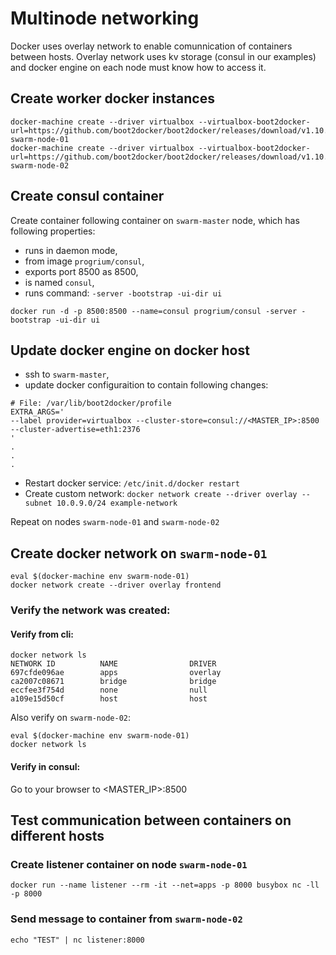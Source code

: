 Multinode networking
====================

Docker uses overlay network to enable comunnication of containers between hosts.
Overlay network uses kv storage (consul in our examples) and docker engine on each node must know how to access it.

## Create worker docker instances

```
docker-machine create --driver virtualbox --virtualbox-boot2docker-url=https://github.com/boot2docker/boot2docker/releases/download/v1.10.3/boot2docker.iso swarm-node-01
docker-machine create --driver virtualbox --virtualbox-boot2docker-url=https://github.com/boot2docker/boot2docker/releases/download/v1.10.3/boot2docker.iso swarm-node-02
```

## Create consul container

Create container following container on `swarm-master` node, which has following properties:

  * runs in daemon mode,
  * from image `progrium/consul`,
  * exports port 8500 as 8500,
  * is named `consul`,
  * runs command: `-server -bootstrap -ui-dir ui`

```
docker run -d -p 8500:8500 --name=consul progrium/consul -server -bootstrap -ui-dir ui
```

## Update docker engine on docker host


  * ssh to `swarm-master`,
  * update docker configuraition to contain following changes:

```
# File: /var/lib/boot2docker/profile 
EXTRA_ARGS='
--label provider=virtualbox --cluster-store=consul://<MASTER_IP>:8500 --cluster-advertise=eth1:2376
'
.
.
.
```

  * Restart docker service: `/etc/init.d/docker restart`
  * Create custom network: `docker network create --driver overlay --subnet 10.0.9.0/24 example-network`
  
Repeat on nodes `swarm-node-01` and `swarm-node-02`

## Create docker network on `swarm-node-01`

```
eval $(docker-machine env swarm-node-01)
docker network create --driver overlay frontend
```

### Verify the network was created:

#### Verify from cli:

```
docker network ls
NETWORK ID          NAME                DRIVER
697cfde096ae        apps                overlay
ca2007c08671        bridge              bridge
eccfee3f754d        none                null
a109e15d50cf        host                host
```

Also verify on `swarm-node-02`:

```
eval $(docker-machine env swarm-node-01)
docker network ls
```

#### Verify in consul: 

Go to your browser to <MASTER_IP>:8500

## Test communication between containers on different hosts

### Create listener container on node `swarm-node-01`

```
docker run --name listener --rm -it --net=apps -p 8000 busybox nc -ll -p 8000
```

### Send message to container from `swarm-node-02`

```
echo "TEST" | nc listener:8000
```
